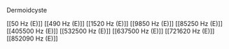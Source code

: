 Dermoidcyste

[[50 Hz (E)]]
[[490 Hz (E)]]
[[1520 Hz (E)]]
[[9850 Hz (E)]]
[[85250 Hz (E)]]
[[405500 Hz (E)]]
[[532500 Hz (E)]]
[[637500 Hz (E)]]
[[721620 Hz (E)]]
[[852090 Hz (E)]]